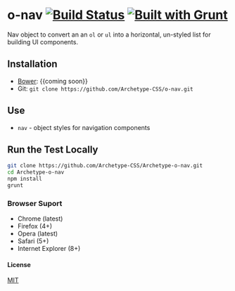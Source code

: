 # o-nav [![Build Status](https://secure.travis-ci.org/Archetype-CSS/Archetype-o-nav.png?branch=master)](http://travis-ci.org/Archetype-CSS/Archetype-o-nav) [![Built with Grunt](https://cdn.gruntjs.com/builtwith.png)](http://gruntjs.com/)

Nav object to convert an an `ol` or `ul` into a horizontal, un-styled list for
building UI components.

## Installation
  * [Bower](http://bower.io): {{coming soon}}
  * Git: `git clone https://github.com/Archetype-CSS/o-nav.git`

## Use
  * `nav` - object styles for navigation components 

## Run the Test Locally

```bash
git clone https://github.com/Archetype-CSS/Archetype-o-nav.git
cd Archetype-o-nav
npm install
grunt
```

### Browser Suport
  * Chrome (latest)
  * Firefox (4+)
  * Opera (latest)
  * Safari (5+)
  * Internet Explorer (8+)

#### License
[MIT](/LICENSE.md)

